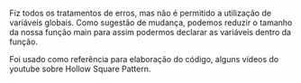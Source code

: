 Fiz todos os tratamentos de erros, mas não é permitido a utilização de variáveis globais. 
Como sugestão de mudança, podemos reduzir o tamanho da nossa função main para assim podermos declarar as variáveis dentro da função. 

Foi usado como referência para elaboração do código, alguns vídeos do youtube sobre Hollow Square Pattern.
